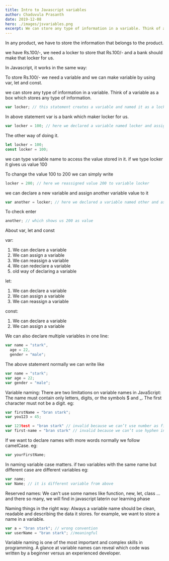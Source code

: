 ```yaml
---
title: Intro to Javascript variables
author: Chaduvula Prasanth
date: 2019-12-08
hero: ./images/jsvariables.png
excerpt: We can store any type of information in a variable. Think of a variable as a box which stores any type of information.
---
```


In any product, we have to store the information that belongs to the product.

we have Rs.100/-, we need a locker to store that Rs.100/- and a bank should make that locker for us.

In Javascript, it works in the same way:

To store Rs.100/- we need a variable and we can make variable by using var, let and const.

we can store any type of information in a variable. Think of a variable as a box which stores any type of information.

```js
var locker; // this statement creates a variable and named it as a locker.
```

In above statement var is a bank which maker locker for us.

```js
var locker = 100; // here we declared a variable named locker and assigned 100 to it.
```

The other way of doing it.

```js
let locker = 100;
const locker = 100;
```

we can type variable name to access the value stored in it.
if we type locker it gives us value 100

To change the value 100 to 200 we can simply write

```js
locker = 200; // here we reassigned value 200 to variable locker
```

we can declare a new variable and assign another variable value to it

```js
var another = locker; // here we declared a variable named other and assigned value of locker
```

To check enter

```js
another; // which shows us 200 as value
```

About var, let and const

var:

1. We can declare a variable
2. We can assign a variable
3. We can reassign a variable
4. We can redeclare a variable
5. old way of declaring a variable

let:

1. We can declare a variable
2. We can assign a variable
3. We can reassign a variable

const:

1. We can declare a variable
2. We can assign a variable

We can also declare multiple variables in one line:

```js
var name = "stark",
  age = 22,
  gender = "male";
```

The above statement normally we can write like

```js
var name = "stark";
var age = 22;
var gender = "male";
```

Variable naming:
There are two limitations on variable names in JavaScript:
The name must contain only letters, digits, or the symbols \$ and \_.
The first character must not be a digit.
eg:

```js
var firstName = "bran stark";
var you123 = 45;

var 123test = "bran stark" // invalid because we can’t use number as first charcter;
var first-name = "bran stark" // invalid because we can’t use hyphen in variable names
```

If we want to declare names with more words normally we follow camelCase.
eg:

```js
var yourFirstName;
```

In naming variable case matters. if two variables with the same name but different case are different variables
eg:

```js
var name;
var Name; // it is different variable from above
```

Reserved names:
We can’t use some names like function, new, let, class ... and there so many, we will find in javascript laterin our learning phase

Naming things in the right way:
Always a variable name should be clean, readable and describing the data it stores.
for example, we want to store a name in a variable.

```js
var a = "bran stark"; // wrong convention
var userName = "bran stark"; //meaningful
```

Variable naming is one of the most important and complex skills in programming. A glance at variable names can reveal which code was written by a beginner versus an experienced developer.
